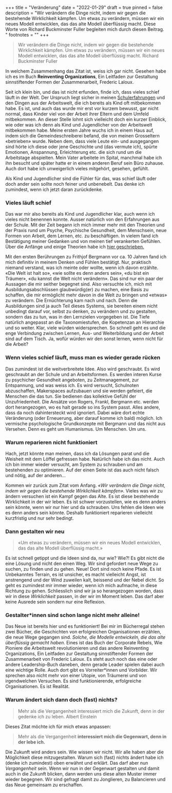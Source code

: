 +++
title = "Veränderung"
date = "2022-01-29"
draft = true
pinned = false
description = "Wir verändern die Dinge nicht, indem wir gegen die bestehende Wirklichkeit kämpfen. Um etwas zu verändern, müssen wir ein neues Modell entwicklen, das das alte Modell überflüssig macht. Diese Worte von Richard Buckminster Fuller begleiten mich durch diesen Beitrag. "
footnotes = ""
+++
> Wir verändern die Dinge nicht, indem wir gegen die bestehende Wirklichkeit kämpfen. Um etwas zu verändern, müssen wir ein neues Modell entwicklen, das das alte Modell überflüssig macht. Richard Buckminster Fuller

In welchem Zusammenhang das Zitat ist, weiss ich gar nicht. Gesehen habe ich es im Buch **Reinventing Organizations**, Ein Leitfaden zur Gestaltung sinnstiftender Formen der Zusammenarbeit, Frederic Laloux.

Seit ich klein bin, und das ist nicht erfunden, finde ich, dass vieles schief läuft in der Welt. Der Urspruch liegt sicher in meinen [Schulerfahrungen](https://www.bensblog.ch/tags/biografie/) und den Dingen aus der Arbeitswelt, die ich bereits als Kind oft mitbekommen habe. Es ist, und auch das wurde mir erst vor kurzem bewusst, gar nicht normal, dass Kinder viel von der Arbeit ihrer Eltern und dem Umfeld mitbekommen. An dieser Stelle lohnt sich vielleicht doch ein kurzer Einblick, wie oder was ich denn als Kind und Jugendlicher von der Arbeitswelt mitbekommen habe. Meine ersten Jahre wuchs ich in einem Haus auf, indem sich die Gemeindeschreiberei befand, die von meinen Grosseltern «betrieben» wurde. Neben dem, dass viele Leute ein- und ausgegangen sind hörte ich diese oder jene Geschichte und (das vermute ich), spürte Emotionen, Anspannung, Erleichterung etc. die sich rund um die Arbeitstage abspielten. Mein Vater arbeitete im Spital, manchmal habe ich ihn besucht und später hatte er in einem anderen Beruf sein Büro zuhause. Auch dort habe ich unweigerlich vieles mitgehört, gesehen, gefühlt. 

Als Kind und Jugendlicher sind die Fühler für das, was schief läuft oder doch ander sein sollte noch feiner und unbenebelt. Das denke ich zumindest, wenn ich jetzt daran zurückdenke.

### Vieles läuft schief

Das war mir also bereits als Kind und Jugendlicher klar, auch wenn ich vieles nicht benennen konnte. Ausser natürlich von den Erfahrungen aus der Schule. Mit der Zeit begann ich mich immer mehr mit den Theorien und der Praxis rund um Psyche, Psychische Gesundheit, dem Menschsein, neue Formen von Arbeit, dem Lernen, etc. zu beschäftigen. In vielem fand ich Bestätigung meiner Gedanken und von meinen tief verankerten Gefühlen. Über die Anfänge und einige Theorien habe ich [hier geschrieben.](https://www.bensblog.ch/psychische-gesundheit/)

Mit den ersten Berührungen zu Frithjof Bergmann vor ca. 10 Jahren fand ich mich definitiv in meinem Denken und Fühlen bestätigt. Nur, praktisch niemand verstand, was ich meinte oder wollte, wenn ich davon erzählte. «Die Welt ist halt so», «wie sollte es denn anders sein», «du bist ein Träumer», «du kannst die Welt nicht verändern». Das sind nur ein paar der Aussagen die mir seither begegnet sind. Also versuchte ich, mich mit Ausbildungsabschlüssen glaubwürdig(er) zu machen, eine Basis zu schaffen, die mir ermöglicht mehr davon in die Welt zu bringen und «etwas» zu verändern. Die Ernüchterung kam nach und nach. Denn die Ausbildungen sind ja auch Teil dieses Systems, sie bereiten einem nicht unbedingt darauf vor, selbst zu denken, zu verändern und zu gestalten, sondern das zu tun, was in den Lernzielen vorgegeben ist. Die Tiefe natürlich angepasst an die Taxonomiestufen, die Kopetenzan an Hierarchie und so weiter. Klar, viele würden widersprechen. So schnell geht es und die enge Verbindung zwischen Lernen, Aus- und Weiterbildung und der Arbeit sind auf dem Tisch. Ja, wofür würden wir den sonst lernen, wenn nicht für die Arbeit? 

### Wenn vieles schief läuft, muss man es wieder gerade rücken

Das zumindest ist die weitverbreitete Idee. Also wird geschraubt. Es wird geschraubt an der Schule und an Arbeitsformen. Es werden interen Kurse zu psychicher Gesundheit angeboten, zu Zeitmanagement, zur Entspannung, und was weiss ich. Es wird versucht, Schulnoten abzuschaffen, Makerspaces aufzubauen und sie werden gefeiert, die Menschen die das tun. Sie bedienen das kollektive Gefühl der Unzufriedenheit. Die Ansätze von Rogers, Frankl, Bergmann etc. werden dort herangezogen, wo es halt gerade so ins System passt. Alles andere, dass da noch dahintersteckt wird ignoriert. Dabei wäre dort echte Veränderung (oder Erneuerung, aber darauf komme ich bald) möglich. Ich vermische psychologische Grundkonzepte mit Bergmann und das nicht aus Versehen. Denn es geht um Humanismus. Um Menschen. Um uns. 

### Warum reparieren nicht funktioniert

Hach, jetzt könnte man meinen, dass ich da Lösungen parat und die Weisheit mit dem Löffel gefressen habe. Natürlich habe ich das nicht. Auch ich bin immer wieder versucht, am System zu schrauben und am bestehenden zu optimieren. Auf der einen Seite ist das auch nicht falsch und nötig, auf der anderen...

Kommen wir zurück zum Zitat vom Anfang. *«Wir verändern die Dinge nicht, indem wir gegen die bestehende Wirklichkeit kämpfen».* Vieles was wir zu ändern versuchen ist ein Kampf gegen das Alte. Es ist diese bestehende Wirklichkeit in der wir leben. Es ist schwer vorzustellen, wie es denn anders sein könnte, wenn wir nur hier und da schrauben. Uns fehlen die Ideen wie es denn anders sein könnte. Deshalb funktioniert reparieren vielleicht kurzfristig und nur sehr bedingt. 

### Dann gestalten wir neu

> «Um etwas zu verändern, müssen wir ein neues Modell entwicklen, das das alte Modell überflüssig macht.»

Es ist schnell getippt und die Ideen sind da, nur wie? Wie?! Es gibt nicht die eine Lösung und nicht den einen Weg. Wir sind gefordert neue Wege zu suchen, zu finden und zu gehen. Neue! Dort sind noch keine Pfade. Es ist Unbekanntes Terrain, es ist unsicher, es macht vielleicht Angst, ist anstrengend und der Wind zuweilen kalt, beissend und der Nebel dicht. So geht es zumindest mir immer wieder, wenn ich mich aufmache, in diese Richtung zu gehen. Schliesslich sind wir ja so herangezogen worden, dass wir in diese *Wirklichkeit* passen, in der wir im Moment leben. Das darf aber keine Ausrede sein sondern nur eine Reflexion. 

### Gestalter*innen sind schon lange nicht mehr alleine!

Das Neue ist bereits hier und es funktioniert! Bei mir im Bücherregal stehen zwei Bücher, die Geschichten von erfolgreichen Organisationen erzählen, die neue Wege gegangen sind. *Solche, die Modelle entwickeln, die das alte überflüssig gemacht haben.* Eines ist das Buch der Corporate Rebels, Wie Pioniere die Arbeitswelt revolutionieren und das andere Reinventing Organizations, Ein Leitfaden zur Gestaltung sinnstiftender Formen der Zusammenarbeit von Frederic Laloux. Es steht auch noch das eine oder andere Leadership-Buch daneben, denn gerade Leader spielen dabei auch eine wichtige Rolle. Auch dort gibt es Vorreiter*innen und Vorbilder. Wir sprechen also nicht mehr von einer Utopie, von Träumerei und von irgendwelchen Versuchen. Es sind funktionierende, erfolgreiche Organisationen. Es ist Realität. 

### Warum ändert sich dann doch (fast) nichts?

> Mehr als die Vergangenheit interessiert mich die Zukunft, denn in der gedenke ich zu leben. Albert Einstein

Dieses Zitat möchte ich für mich etwas anpassen: 

> Mehr als die Vergangenheit **interessiert mich die Gegenwart, denn in der lebe ich.**

Die Zukunft wird anders sein. Wie wissen wir nicht. Wir alle haben aber die Möglichkeit diese mitzugestalten. Warum sich (fast) nichts ändert habe ich (denke ich zumindest) oben erwähnt und erklärt. Das darf aber nun *Vergangenheit* sein. Wenn wir nun in der Gegenwart gestalten und damit auch in die Zukunft blicken, dann werden uns diese alten Muster immer wieder begegnen. Wir sind gefragt damit zu Jonglieren, zu Balancieren und das Neue gemeinsam zu erschaffen.